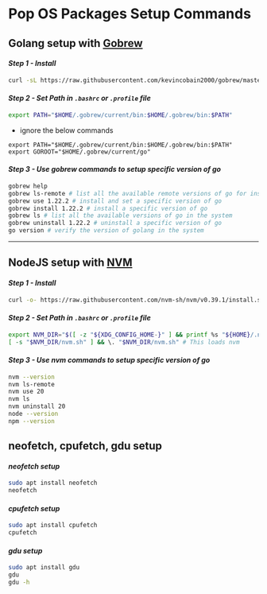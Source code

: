 # Pop OS Packages Setup Commands

## Golang setup with [Gobrew](https://github.com/kevincobain2000/gobrew)

#### *Step 1 - Install*
```bash
curl -sL https://raw.githubusercontent.com/kevincobain2000/gobrew/master/git.io.sh | bash
```

#### *Step 2 - Set Path in `.bashrc` or `.profile` file*
```bash
export PATH="$HOME/.gobrew/current/bin:$HOME/.gobrew/bin:$PATH"
```

- ignore the below commands
```
export PATH="$HOME/.gobrew/current/bin:$HOME/.gobrew/bin:$PATH"
export GOROOT="$HOME/.gobrew/current/go"
```

#### *Step 3 - Use gobrew commands to setup specific version of go*
```bash
gobrew help
gobrew ls-remote # list all the available remote versions of go for installation
gobrew use 1.22.2 # install and set a specific version of go
gobrew install 1.22.2 # install a specific version of go
gobrew ls # list all the available versions of go in the system
gobrew uninstall 1.22.2 # uninstall a specific version of go
go version # verify the version of golang in the system
```

<hr>

## NodeJS setup with [NVM](https://github.com/nvm-sh/nvm#install--update-script)

#### *Step 1 - Install*
```bash
curl -o- https://raw.githubusercontent.com/nvm-sh/nvm/v0.39.1/install.sh | bash
```

#### *Step 2 - Set Path in `.bashrc` or `.profile` file*
```bash
export NVM_DIR="$([ -z "${XDG_CONFIG_HOME-}" ] && printf %s "${HOME}/.nvm" || printf %s "${XDG_CONFIG_HOME}/nvm")"
[ -s "$NVM_DIR/nvm.sh" ] && \. "$NVM_DIR/nvm.sh" # This loads nvm
```

#### *Step 3 - Use nvm commands to setup specific version of go*
```bash
nvm --version
nvm ls-remote
nvm use 20
nvm ls
nvm uninstall 20
node --version
npm --version
```

## neofetch, cpufetch, gdu setup

#### *neofetch setup*
```bash
sudo apt install neofetch
neofetch
```

#### *cpufetch setup*
```bash
sudo apt install cpufetch
cpufetch
```

#### *gdu setup*
```bash
sudo apt install gdu
gdu
gdu -h
```
